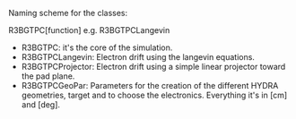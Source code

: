 Naming scheme for the classes:

R3BGTPC[function] e.g. R3BGTPCLangevin

- R3BGTPC: 						it's the core of the simulation.
- R3BGTPCLangevin: 		Electron drift using the langevin equations.
- R3BGTPCProjector: 	Electron drift using a simple linear projector toward the pad plane.
- R3BGTPCGeoPar: 			Parameters for the creation of the different HYDRA geometries, target and to choose the electronics. Everything it's in [cm] and [deg].
